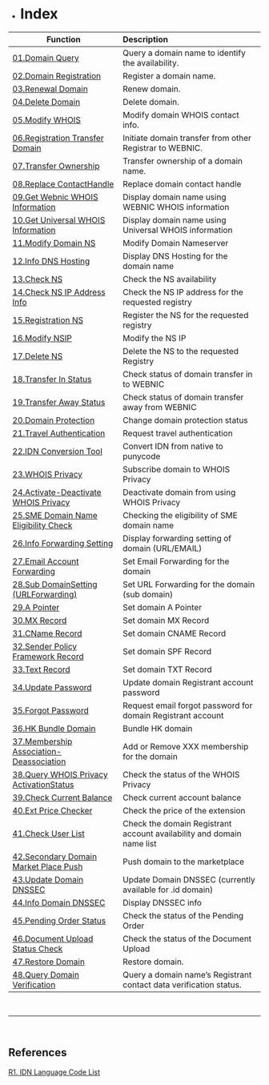 * # Index #
Function | Description
-----------|:--------------
[01.Domain Query](01.DomainQuery.md) | Query a domain name to identify the availability.
[02.Domain Registration](02.DomainRegistration.md) | Register a domain name.
[03.Renewal Domain](03.RenewalDomain.md) | Renew domain.
[04.Delete Domain](04.DeleteDomain.md) | Delete domain.
[05.Modify WHOIS](05.ModifyWHOIS.md) | Modify domain WHOIS contact info.
[06.Registration Transfer Domain](06.RegistrarTransferDomain.md) | Initiate domain transfer from other Registrar to WEBNIC.
[07.Transfer Ownership](07.TransferOwnership.md) | Transfer ownership of a domain name.
[08.Replace ContactHandle](08.ReplaceContactHandle.md) | Replace domain contact handle
[09.Get Webnic WHOIS Information](09.GetWebnicWHOISInformation.md) | Display domain name using WEBNIC WHOIS information
[10.Get Universal WHOIS Information](10.GetUniversalWHOISInformation.md) | Display domain name using Universal WHOIS information
[11.Modify Domain NS](11.ModifyDomainNS.md) |  Modify Domain Nameserver
[12.Info DNS Hosting](12.InfoDNSHosting.md) | Display DNS Hosting for the domain name
[13.Check NS](13.CheckNS.md) | Check the NS availability
[14.Check NS IP Address Info](14.CheckNSIPAddressInfo.md) | Check the NS IP address for the requested registry
[15.Registration NS](15.RegisterNS.md) | Register the NS for the requested registry
[16.Modify NSIP](16.ModifyNSIP.md) | Modify the NS IP
[17.Delete NS](17.DeleteNS.md) | Delete the NS to the requested Registry
[18.Transfer In Status](18.TransferInStatus.md) | Check status of domain transfer in to WEBNIC
[19.Transfer Away Status](19.TransferAwayStatus.md) | Check status of domain transfer away from WEBNIC
[20.Domain Protection](20.DomainProtection.md) | Change domain protection status
[21.Travel Authentication](21.TravelAuthentication.md) | Request travel authentication
[22.IDN Conversion Tool](22.IDNConversionTool.md) | Convert IDN from native to punycode
[23.WHOIS Privacy](23.WHOISPrivacy.md) | Subscribe domain to WHOIS Privacy
[24.Activate-Deactivate WHOIS Privacy](24.Activate-DeactivateWHOISPrivacy.md) | Deactivate domain from using WHOIS Privacy
[25.SME Domain Name Eligibility Check](25.SMEDomainNameEligibilityCheck.md) | Checking the eligibility of SME domain name
[26.Info Forwarding Setting](26.InfoForwardingSetting.md) | Display forwarding setting of domain (URL/EMAIL)
[27.Email Account Forwarding](27.EmailAccountForwarding.md) | Set Email Forwarding for the domain
[28.Sub DomainSetting (URLForwarding)](28.SubDomainSetting(URLForwarding).md) | Set URL Forwarding for the domain (sub domain)
[29.A Pointer](29.APointer.md) | Set domain A Pointer
[30.MX Record](30.MXRecord.md) | Set domain MX Record
[31.CName Record](31.CNameRecord.md) | Set domain CNAME Record
[32.Sender Policy Framework Record](32.SenderPolicyFrameworkRecord.md) | Set domain SPF Record
[33.Text Record](33.TextRecord.md) | Set domain TXT Record
[34.Update Password](34.UpdatePassword.md) | Update domain Registrant account password
[35.Forgot Password](35.ForgotPassword.md) | Request email forgot password for domain Registrant account
[36.HK Bundle Domain](36.HKBundleDomain.md) | Bundle HK domain
[37.Membership Association-Deassociation](37.MembershipAssociation-Deassociation.md) | Add or Remove XXX membership for the domain
[38.Query WHOIS Privacy ActivationStatus](38.QueryWHOISPrivacyActivationStatus.md) | Check the status of the WHOIS Privacy
[39.Check Current Balance](39.CheckCurrentBalance.md) | Check current account balance
[40.Ext Price Checker](40.ExtPriceChecker.md) | Check the price of the extension
[41.Check User List](41.CheckUserList.md) | Check the domain Registrant account availability and domain name list
[42.Secondary Domain Market Place Push](42.SecondaryDomainMarketPlacePush.md) | Push domain to the marketplace
[43.Update Domain DNSSEC](43.UpdateDomainDNSSEC.md) | Update Domain DNSSEC (currently available for .id domain)
[44.Info Domain DNSSEC](44.InfoDomainDNSSEC.md) | Display DNSSEC info
[45.Pending Order Status](45.PendingOrderStatus.md) | Check the status of the Pending Order
[46.Document Upload Status Check](46.DocumentUploadStatusCheck.md) | Check the status of the Document Upload
[47.Restore Domain](47.RestoreDomain.md) | Restore domain.
[48.Query Domain Verification](48.QueryDomainVerification.md) | Query a domain name’s Registrant contact data verification status. 

<br>

-----
<br>

## References ##
[R1. IDN Language Code List](Ref.IDN%20Language%20Code.md)
